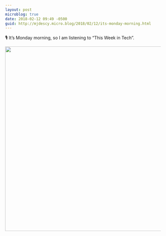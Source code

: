 ```yaml
---
layout: post
microblog: true
date: 2018-02-12 09:49 -0500
guid: http://mjdescy.micro.blog/2018/02/12/its-monday-morning.html
---
```

🎙 It’s Monday morning, so I am listening to “This Week in Tech”.

<img src="http://mjdescy.micro.blog/uploads/2018/1b771af0d7.jpg" width="600" height="598" />
